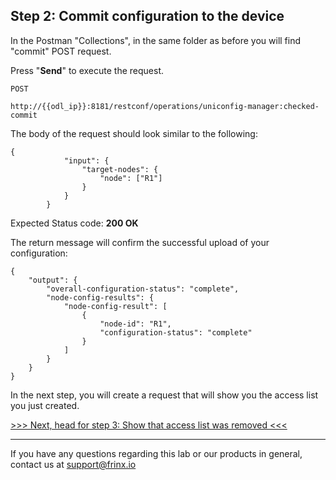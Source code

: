 ## Step 2: Commit configuration to the device 

In the Postman "Collections", in the same folder as before you will find "commit" POST request.


Press "**Send**" to execute the request.

```
POST

http://{{odl_ip}}:8181/restconf/operations/uniconfig-manager:checked-commit
```


The body of the request should look similar to the following:

```
{
            "input": {
                "target-nodes": {
                    "node": ["R1"]
                }
            }
        }
```

Expected Status code: **200 OK**

The return message will confirm the successful upload of your configuration:

```
{
    "output": {
        "overall-configuration-status": "complete",
        "node-config-results": {
            "node-config-result": [
                {
                    "node-id": "R1",
                    "configuration-status": "complete"
                }
            ]
        }
    }
}
```

In the next step, you will create a request that will show you the access list you just created.

[>>> Next, head for step 3: Show that access list was removed <<<](12.md)

---
If you have any questions regarding this lab or our products in general, contact us at [support@frinx.io](mailto:support@frinx.io)